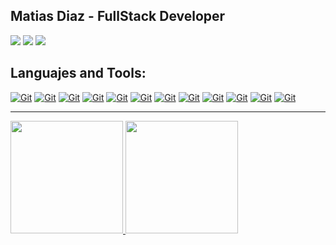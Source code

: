 <h2>Matias Diaz - FullStack Developer</h2>

<p>
<a href="mailto:matidiazruiz42@gmail.com"><img src="https://img.shields.io/badge/Gmail-D14836?style=for-the-badge&logo=gmail&logoColor=white" /></a>
<a href="https://www.codewars.com/users/mati-diaz"><img src="https://img.shields.io/badge/Codewars-B1361E?style=for-the-badge&logo=Codewars&logoColor=white" /></a>
<a href="https://www.linkedin.com/in/mati-diaz/"><img src="https://img.shields.io/badge/LinkedIn-0077B5?style=for-the-badge&logo=linkedin&logoColor=white" /></a>
</p>

<h2>Languajes and Tools:</h2>
<p>
<a href="#"><img alt="Git" src="https://img.shields.io/badge/JavaScript-3883c2?style=for-the-badge&logo=javascript&logoColor=FFFFFF" /></a>
<a href="#"><img alt="Git" src="https://img.shields.io/badge/TypeScript-3883c2?style=for-the-badge&logo=typescript&logoColor=FFFFFF" /></a>
<a href="#"><img alt="Git" src="https://img.shields.io/badge/HTML5-3883c2?style=for-the-badge&logo=html5&logoColor=FFFFFF" /></a>
<a href="#"><img alt="Git" src="https://img.shields.io/badge/CSS3-3883c2?style=for-the-badge&logo=css3&logoColor=FFFFFF" /></a>
<a href="#"><img alt="Git" src="https://img.shields.io/badge/React-3883c2?style=for-the-badge&logo=react&logoColor=FFFFFF" /></a>
<a href="#"><img alt="Git" src="https://img.shields.io/badge/NodeJs-3883c2?style=for-the-badge&logo=node.js&logoColor=FFFFFF" /></a>
<a href="#"><img alt="Git" src="https://img.shields.io/badge/Redux-3883c2?style=for-the-badge&logo=redux&logoColor=FFFFFF" /></a>
<a href="#"><img alt="Git" src="https://img.shields.io/badge/Sass-3883c2?style=for-the-badge&logo=sass&logoColor=FFFFFF" /></a>
<a href="#"><img alt="Git" src="https://img.shields.io/badge/Express-3883c2?style=for-the-badge&logo=express&logoColor=FFFFFF" /></a>
<a href="#"><img alt="Git" src="https://img.shields.io/badge/MongoDB-3883c2?style=for-the-badge&logo=mongodb&logoColor=FFFFFF" /></a>
<a href="#"><img alt="Git" src="https://img.shields.io/badge/MySQL-3883c2?style=for-the-badge&logo=mysql&logoColor=FFFFFF" /></a>
<a href="#"><img alt="Git" src="https://img.shields.io/badge/Git-3883c2?style=for-the-badge&logo=git&logoColor=FFFFFF" /></a>
</p>

---

<p>
<a href="#" align=left>
  <img height="180em" src="https://github-readme-stats.vercel.app/api?username=mati-diaz&show_icons=true&theme=github_dark&border_color=31363d" />
</a>
<a href="#" align=right>
  <img height="180em" src="https://github-readme-stats.vercel.app/api/top-langs/?username=mati-diaz&layout=compact&bg_color=0e1117&text_color=ffffff&show_icons=true&border_color=31363d" />
</a>
</p>



